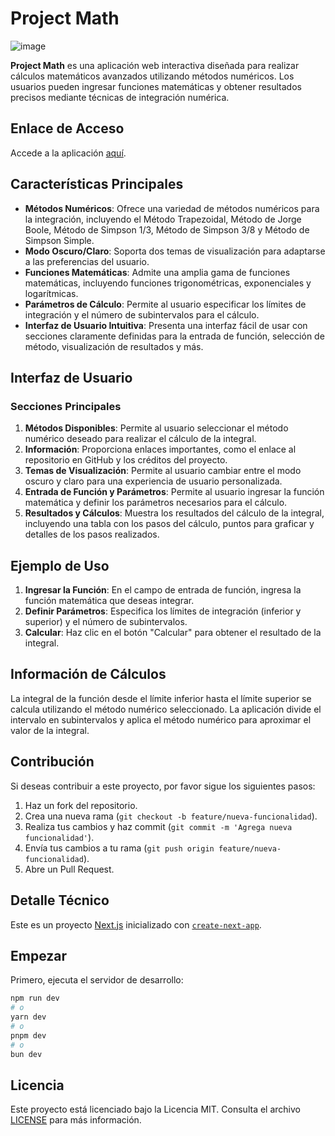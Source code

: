 # Project Math

![image](https://github.com/user-attachments/assets/9d6e5a50-2cf1-433b-95ac-a06c87dfb85e)

**Project Math** es una aplicación web interactiva diseñada para realizar cálculos matemáticos avanzados utilizando métodos numéricos. Los usuarios pueden ingresar funciones matemáticas y obtener resultados precisos mediante técnicas de integración numérica.

## Enlace de Acceso

Accede a la aplicación [aquí](https://project-math-one.vercel.app/).

## Características Principales

- **Métodos Numéricos**: Ofrece una variedad de métodos numéricos para la integración, incluyendo el Método Trapezoidal, Método de Jorge Boole, Método de Simpson 1/3, Método de Simpson 3/8 y Método de Simpson Simple.
- **Modo Oscuro/Claro**: Soporta dos temas de visualización para adaptarse a las preferencias del usuario.
- **Funciones Matemáticas**: Admite una amplia gama de funciones matemáticas, incluyendo funciones trigonométricas, exponenciales y logarítmicas.
- **Parámetros de Cálculo**: Permite al usuario especificar los límites de integración y el número de subintervalos para el cálculo.
- **Interfaz de Usuario Intuitiva**: Presenta una interfaz fácil de usar con secciones claramente definidas para la entrada de función, selección de método, visualización de resultados y más.

## Interfaz de Usuario

### Secciones Principales

1. **Métodos Disponibles**: Permite al usuario seleccionar el método numérico deseado para realizar el cálculo de la integral.
2. **Información**: Proporciona enlaces importantes, como el enlace al repositorio en GitHub y los créditos del proyecto.
3. **Temas de Visualización**: Permite al usuario cambiar entre el modo oscuro y claro para una experiencia de usuario personalizada.
4. **Entrada de Función y Parámetros**: Permite al usuario ingresar la función matemática y definir los parámetros necesarios para el cálculo.
5. **Resultados y Cálculos**: Muestra los resultados del cálculo de la integral, incluyendo una tabla con los pasos del cálculo, puntos para graficar y detalles de los pasos realizados.

## Ejemplo de Uso

1. **Ingresar la Función**: En el campo de entrada de función, ingresa la función matemática que deseas integrar.
2. **Definir Parámetros**: Especifica los límites de integración (inferior y superior) y el número de subintervalos.
3. **Calcular**: Haz clic en el botón "Calcular" para obtener el resultado de la integral.

## Información de Cálculos

La integral de la función desde el límite inferior hasta el límite superior se calcula utilizando el método numérico seleccionado. La aplicación divide el intervalo en subintervalos y aplica el método numérico para aproximar el valor de la integral.

## Contribución

Si deseas contribuir a este proyecto, por favor sigue los siguientes pasos:

1. Haz un fork del repositorio.
2. Crea una nueva rama (`git checkout -b feature/nueva-funcionalidad`).
3. Realiza tus cambios y haz commit (`git commit -m 'Agrega nueva funcionalidad'`).
4. Envía tus cambios a tu rama (`git push origin feature/nueva-funcionalidad`).
5. Abre un Pull Request.


## Detalle Técnico

Este es un proyecto [Next.js](https://nextjs.org/) inicializado con [`create-next-app`](https://github.com/vercel/next.js/tree/canary/packages/create-next-app).

## Empezar

Primero, ejecuta el servidor de desarrollo:

```bash
npm run dev
# o
yarn dev
# o
pnpm dev
# o
bun dev

```

## Licencia

Este proyecto está licenciado bajo la Licencia MIT. Consulta el archivo [LICENSE](https://opensource.org/license/mit) para más información.
